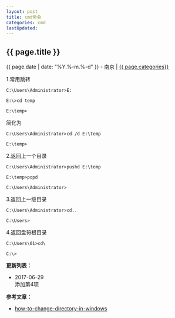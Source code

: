 ```yaml
---
layout: post
title: cmd命令
categories: cmd
lastUpdated:
---
```


## {{ page.title }}

{{ page.date | date: "%Y.%-m.%-d" }} - 南京 | <a href="/archive#{{ page.categories }}">{{ page.categories}}</a>


1.常用跳转

```
C:\Users\Administrator>E:

E:\>cd temp

E:\temp>
```

简化为

```
C:\Users\Administrator>cd /d E:\temp

E:\temp>
```

2.返回上一个目录

```
C:\Users\Administrator>pushd E:\temp

E:\temp>popd

C:\Users\Administrator>
```

3.返回上一级目录

```
C:\Users\Administrator>cd..

C:\Users>
```

4.返回盘符根目录

```
C:\Users\01>cd\

C:\>
```

**更新列表：**

* 2017-06-29  
  添加第4项



**参考文章：**

* [how-to-change-directory-in-windows][1]


[1]: http://stackoverflow.com/questions/17753986/how-to-change-directory-in-windows
